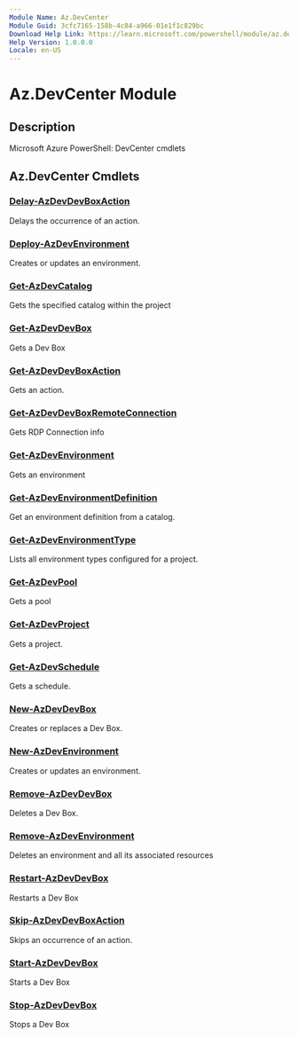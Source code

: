 ```yaml
---
Module Name: Az.DevCenter
Module Guid: 3cfc7165-158b-4c84-a966-01e1f1c829bc
Download Help Link: https://learn.microsoft.com/powershell/module/az.devcenter
Help Version: 1.0.0.0
Locale: en-US
---
```


# Az.DevCenter Module
## Description
Microsoft Azure PowerShell: DevCenter cmdlets

## Az.DevCenter Cmdlets
### [Delay-AzDevDevBoxAction](Delay-AzDevDevBoxAction.md)
Delays the occurrence of an action.

### [Deploy-AzDevEnvironment](Deploy-AzDevEnvironment.md)
Creates or updates an environment.

### [Get-AzDevCatalog](Get-AzDevCatalog.md)
Gets the specified catalog within the project

### [Get-AzDevDevBox](Get-AzDevDevBox.md)
Gets a Dev Box

### [Get-AzDevDevBoxAction](Get-AzDevDevBoxAction.md)
Gets an action.

### [Get-AzDevDevBoxRemoteConnection](Get-AzDevDevBoxRemoteConnection.md)
Gets RDP Connection info

### [Get-AzDevEnvironment](Get-AzDevEnvironment.md)
Gets an environment

### [Get-AzDevEnvironmentDefinition](Get-AzDevEnvironmentDefinition.md)
Get an environment definition from a catalog.

### [Get-AzDevEnvironmentType](Get-AzDevEnvironmentType.md)
Lists all environment types configured for a project.

### [Get-AzDevPool](Get-AzDevPool.md)
Gets a pool

### [Get-AzDevProject](Get-AzDevProject.md)
Gets a project.

### [Get-AzDevSchedule](Get-AzDevSchedule.md)
Gets a schedule.

### [New-AzDevDevBox](New-AzDevDevBox.md)
Creates or replaces a Dev Box.

### [New-AzDevEnvironment](New-AzDevEnvironment.md)
Creates or updates an environment.

### [Remove-AzDevDevBox](Remove-AzDevDevBox.md)
Deletes a Dev Box.

### [Remove-AzDevEnvironment](Remove-AzDevEnvironment.md)
Deletes an environment and all its associated resources

### [Restart-AzDevDevBox](Restart-AzDevDevBox.md)
Restarts a Dev Box

### [Skip-AzDevDevBoxAction](Skip-AzDevDevBoxAction.md)
Skips an occurrence of an action.

### [Start-AzDevDevBox](Start-AzDevDevBox.md)
Starts a Dev Box

### [Stop-AzDevDevBox](Stop-AzDevDevBox.md)
Stops a Dev Box

